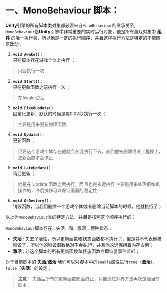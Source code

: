 一、**MonoBehaviour** 脚本：
=================================
**Unity**引擎的所有脚本类对象都必须来自`MonoBehaviour`的继承关系;
`MonoBehaviour`是**Unity**引擎中非常重要的实时运行对象，他是所有游戏对象中 **组件** 的唯一执行类，所以他是一定的执行顺序，并且这样执行方法是特定的不能随意改动：
1. **`void Awake()`** : <br/>
只在脚本挂在游戏个体上执行 ；
>只会执行一次
2. **`void Start()`** : <br/>
只在更新函数之前执行一次 ；
>在Awake之后
3. **`void FixedUpdate()`** : <br/>
固定化更新，默认的时候是每0.02秒执行一次 ；
>主要是用来更新物理函数.
4. **`void Update()`** : <br/>
更新函数 ；
>只要这个游戏个体存在他就会永远执行下去，直到他被删除或者工程停止，更新函数才会停止
5. **`void LateUpdate()`** : <br/>
稍后更新 ；
>他是在 Update 函数之后执行，而且也是永远执行
>主要是用来处理摄像机操作的，滞后操作可以保证画面的稳定性.
6. **`void OnDestory()`** : <br/>
销毁函数，当我们删除一个游戏个体或者删除当前脚本的时候，他就执行了；

以上为`MonoBehaviour`类的特定方法，并且是按照这个顺序执行的；

`MonoBehaviour`脚本存在__失活__和__激活__两种状态：
* __失活__ : 失去了活性，所以更新函数和状态函数都不执行了，但是并不代表他被销毁了，所以他的销毁函数绝对不会执行，并且他永远保持着内存占用；
* __激活__ : 让这个脚本的所有更新函数和状态函数立即恢复事件监听；

对于当前脚本的 __失活__/__激活__ 我们可以对脚本中的`enable`属性进行`true`（__激活__）、`false`（__失活__）的设定；
>__注意：__ 失活后所有的更新函数都会终止，只能通过外界方法再次激活当前脚本；









